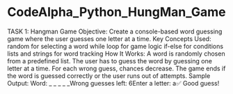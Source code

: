 # CodeAlpha_Python_HungMan_Game
TASK 1: Hangman Game
Objective:
Create a console-based word guessing game where the user guesses one letter at a time.
Key Concepts Used:
random for selecting a word
while loop for game logic
if-else for conditions
lists and strings for word tracking
How It Works:
A word is randomly chosen from a predefined list.
The user has to guess the word by guessing one letter at a time.
For each wrong guess, chances decrease.
The game ends if the word is guessed correctly or the user runs out of attempts.
Sample Output:
Word: _ _ _ _ _Wrong guesses left: 6Enter a letter: a✅ Good guess!
